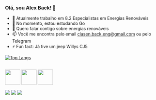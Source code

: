### Olá, sou Alex Back! 👋

- 🔭 Atualmente trabalho em 8.2 Especialistas em Energias Renováveis
- 🌱 No momento, estou estudando Go
- 💬 Quero falar contigo sobre energias renováveis
- 📫 Você me encontra pelo email clasen.back.eng@gmail.com ou pelo Telegram
- ⚡ Fun fact: Já tive um jeep Willys CJ5

[![Top Langs](https://github-readme-stats.vercel.app/api/top-langs/?username=clasenback&layout=compact&theme=dark)](https://github.com/clasenback/github-readme-stats)

<!--
**clasenback/clasenback** is a ✨ _special_ ✨ repository because its `README.md` (this file) appears on your GitHub profile.

Here are some ideas to get you started:

- 🔭 I’m currently working on ...
- 🌱 I’m currently learning ...
- 👯 I’m looking to collaborate on ...
- 🤔 I’m looking for help with ...
- 💬 Ask me about ...
- 📫 How to reach me: ...
- 😄 Pronouns: ...
- ⚡ Fun fact: ...
-->

<div style="display: inline_block"><br>
<img align="center" height="50px" width="50px" src="https://cdn.jsdelivr.net/gh/devicons/devicon/icons/go/go-original.svg" /> 

<img align="center" height="50px" width="50px" src="https://cdn.jsdelivr.net/gh/devicons/devicon/icons/python/python-original.svg" />

<img align="center" height="50px" width="50px" src="https://cdn.jsdelivr.net/gh/devicons/devicon/icons/postgresql/postgresql-original.svg" />
</div>
<br>
<div>
   <a href="https://www.instagram.com/alex.back//" target="_blank"><img src="https://img.shields.io/badge/Instagram-E4405F?style=for-the-badge&logo=instagram&logoColor=white"></a>
   <a href="https://twitter.com/EnergiasLimpas" target="_blank"><img src="https://img.shields.io/badge/Twitter-1DA1F2?style=for-the-badge&logo=twitter&logoColor=white"></a>
   <a href="mailto:clasen.back.eng@gmail.com" target="_blank"><img src="https://img.shields.io/badge/Gmail-D14836?style=for-the-badge&logo=gmail&logoColor=white"></a>
</div>
